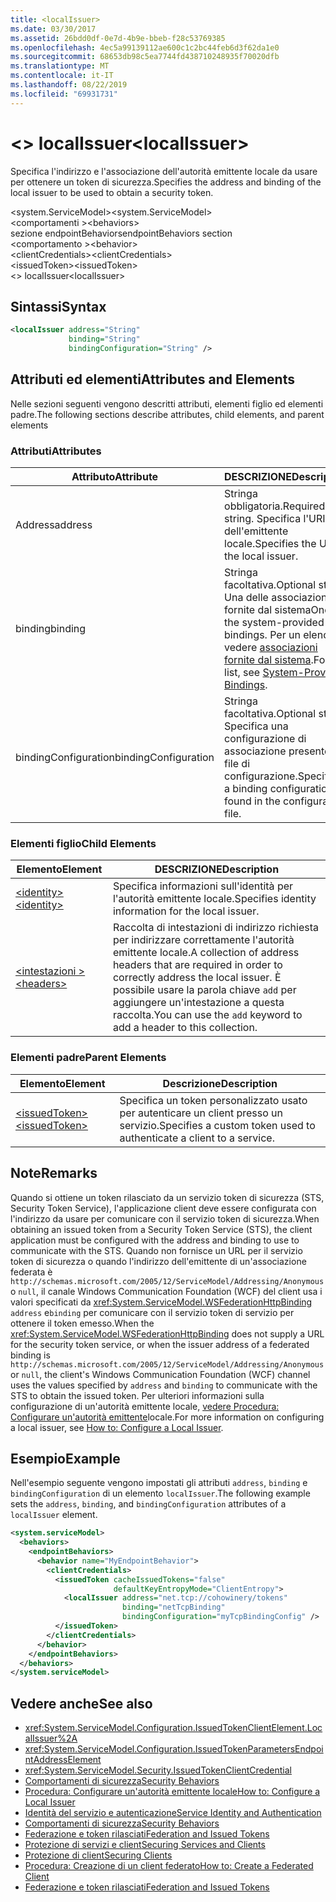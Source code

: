 ```yaml
---
title: <localIssuer>
ms.date: 03/30/2017
ms.assetid: 26bdd0df-0e7d-4b9e-bbeb-f28c53769385
ms.openlocfilehash: 4ec5a99139112ae600c1c2bc44feb6d3f62da1e0
ms.sourcegitcommit: 68653db98c5ea7744fd438710248935f70020dfb
ms.translationtype: MT
ms.contentlocale: it-IT
ms.lasthandoff: 08/22/2019
ms.locfileid: "69931731"
---
```

# <a name="localissuer"></a><span data-ttu-id="0a22b-101">\<> localIssuer</span><span class="sxs-lookup"><span data-stu-id="0a22b-101">\<localIssuer></span></span>
<span data-ttu-id="0a22b-102">Specifica l'indirizzo e l'associazione dell'autorità emittente locale da usare per ottenere un token di sicurezza.</span><span class="sxs-lookup"><span data-stu-id="0a22b-102">Specifies the address and binding of the local issuer to be used to obtain a security token.</span></span>  
  
 <span data-ttu-id="0a22b-103">\<system.ServiceModel></span><span class="sxs-lookup"><span data-stu-id="0a22b-103">\<system.ServiceModel></span></span>  
<span data-ttu-id="0a22b-104">\<comportamenti ></span><span class="sxs-lookup"><span data-stu-id="0a22b-104">\<behaviors></span></span>  
<span data-ttu-id="0a22b-105">sezione endpointBehaviors</span><span class="sxs-lookup"><span data-stu-id="0a22b-105">endpointBehaviors section</span></span>  
<span data-ttu-id="0a22b-106">\<comportamento ></span><span class="sxs-lookup"><span data-stu-id="0a22b-106">\<behavior></span></span>  
<span data-ttu-id="0a22b-107">\<clientCredentials></span><span class="sxs-lookup"><span data-stu-id="0a22b-107">\<clientCredentials></span></span>  
<span data-ttu-id="0a22b-108">\<issuedToken></span><span class="sxs-lookup"><span data-stu-id="0a22b-108">\<issuedToken></span></span>  
<span data-ttu-id="0a22b-109">\<> localIssuer</span><span class="sxs-lookup"><span data-stu-id="0a22b-109">\<localIssuer></span></span>  
  
## <a name="syntax"></a><span data-ttu-id="0a22b-110">Sintassi</span><span class="sxs-lookup"><span data-stu-id="0a22b-110">Syntax</span></span>  
  
```xml  
<localIssuer address="String"
             binding="String"
             bindingConfiguration="String" />
```  
  
## <a name="attributes-and-elements"></a><span data-ttu-id="0a22b-111">Attributi ed elementi</span><span class="sxs-lookup"><span data-stu-id="0a22b-111">Attributes and Elements</span></span>  
 <span data-ttu-id="0a22b-112">Nelle sezioni seguenti vengono descritti attributi, elementi figlio ed elementi padre.</span><span class="sxs-lookup"><span data-stu-id="0a22b-112">The following sections describe attributes, child elements, and parent elements</span></span>  
  
### <a name="attributes"></a><span data-ttu-id="0a22b-113">Attributi</span><span class="sxs-lookup"><span data-stu-id="0a22b-113">Attributes</span></span>  
  
|<span data-ttu-id="0a22b-114">Attributo</span><span class="sxs-lookup"><span data-stu-id="0a22b-114">Attribute</span></span>|<span data-ttu-id="0a22b-115">DESCRIZIONE</span><span class="sxs-lookup"><span data-stu-id="0a22b-115">Description</span></span>|  
|---------------|-----------------|  
|<span data-ttu-id="0a22b-116">Address</span><span class="sxs-lookup"><span data-stu-id="0a22b-116">address</span></span>|<span data-ttu-id="0a22b-117">Stringa obbligatoria.</span><span class="sxs-lookup"><span data-stu-id="0a22b-117">Required string.</span></span> <span data-ttu-id="0a22b-118">Specifica l'URI dell'emittente locale.</span><span class="sxs-lookup"><span data-stu-id="0a22b-118">Specifies the URI of the local issuer.</span></span>|  
|<span data-ttu-id="0a22b-119">binding</span><span class="sxs-lookup"><span data-stu-id="0a22b-119">binding</span></span>|<span data-ttu-id="0a22b-120">Stringa facoltativa.</span><span class="sxs-lookup"><span data-stu-id="0a22b-120">Optional string.</span></span> <span data-ttu-id="0a22b-121">Una delle associazioni fornite dal sistema</span><span class="sxs-lookup"><span data-stu-id="0a22b-121">One of the system-provided bindings.</span></span> <span data-ttu-id="0a22b-122">Per un elenco, vedere [associazioni fornite dal sistema](../../../wcf/system-provided-bindings.md).</span><span class="sxs-lookup"><span data-stu-id="0a22b-122">For a list, see [System-Provided Bindings](../../../wcf/system-provided-bindings.md).</span></span>|  
|<span data-ttu-id="0a22b-123">bindingConfiguration</span><span class="sxs-lookup"><span data-stu-id="0a22b-123">bindingConfiguration</span></span>|<span data-ttu-id="0a22b-124">Stringa facoltativa.</span><span class="sxs-lookup"><span data-stu-id="0a22b-124">Optional string.</span></span> <span data-ttu-id="0a22b-125">Specifica una configurazione di associazione presente nel file di configurazione.</span><span class="sxs-lookup"><span data-stu-id="0a22b-125">Specifies a binding configuration found in the configuration file.</span></span>|  
  
### <a name="child-elements"></a><span data-ttu-id="0a22b-126">Elementi figlio</span><span class="sxs-lookup"><span data-stu-id="0a22b-126">Child Elements</span></span>  
  
|<span data-ttu-id="0a22b-127">Elemento</span><span class="sxs-lookup"><span data-stu-id="0a22b-127">Element</span></span>|<span data-ttu-id="0a22b-128">DESCRIZIONE</span><span class="sxs-lookup"><span data-stu-id="0a22b-128">Description</span></span>|  
|-------------|-----------------|  
|[<span data-ttu-id="0a22b-129">\<identity></span><span class="sxs-lookup"><span data-stu-id="0a22b-129">\<identity></span></span>](identity.md)|<span data-ttu-id="0a22b-130">Specifica informazioni sull'identità per l'autorità emittente locale.</span><span class="sxs-lookup"><span data-stu-id="0a22b-130">Specifies identity information for the local issuer.</span></span>|  
|[<span data-ttu-id="0a22b-131">\<intestazioni ></span><span class="sxs-lookup"><span data-stu-id="0a22b-131">\<headers></span></span>](headers-element.md)|<span data-ttu-id="0a22b-132">Raccolta di intestazioni di indirizzo richiesta per indirizzare correttamente l'autorità emittente locale.</span><span class="sxs-lookup"><span data-stu-id="0a22b-132">A collection of address headers that are required in order to correctly address the local issuer.</span></span> <span data-ttu-id="0a22b-133">È possibile usare la parola chiave `add` per aggiungere un'intestazione a questa raccolta.</span><span class="sxs-lookup"><span data-stu-id="0a22b-133">You can use the `add` keyword to add a header to this collection.</span></span>|  
  
### <a name="parent-elements"></a><span data-ttu-id="0a22b-134">Elementi padre</span><span class="sxs-lookup"><span data-stu-id="0a22b-134">Parent Elements</span></span>  
  
|<span data-ttu-id="0a22b-135">Elemento</span><span class="sxs-lookup"><span data-stu-id="0a22b-135">Element</span></span>|<span data-ttu-id="0a22b-136">Descrizione</span><span class="sxs-lookup"><span data-stu-id="0a22b-136">Description</span></span>|  
|-------------|-----------------|  
|[<span data-ttu-id="0a22b-137">\<issuedToken></span><span class="sxs-lookup"><span data-stu-id="0a22b-137">\<issuedToken></span></span>](issuedtoken.md)|<span data-ttu-id="0a22b-138">Specifica un token personalizzato usato per autenticare un client presso un servizio.</span><span class="sxs-lookup"><span data-stu-id="0a22b-138">Specifies a custom token used to authenticate a client to a service.</span></span>|  
  
## <a name="remarks"></a><span data-ttu-id="0a22b-139">Note</span><span class="sxs-lookup"><span data-stu-id="0a22b-139">Remarks</span></span>  
 <span data-ttu-id="0a22b-140">Quando si ottiene un token rilasciato da un servizio token di sicurezza (STS, Security Token Service), l'applicazione client deve essere configurata con l'indirizzo da usare per comunicare con il servizio token di sicurezza.</span><span class="sxs-lookup"><span data-stu-id="0a22b-140">When obtaining an issued token from a Security Token Service (STS), the client application must be configured with the address and binding to use to communicate with the STS.</span></span> <span data-ttu-id="0a22b-141">Quando non fornisce un URL per il servizio token di sicurezza o quando l'indirizzo dell'emittente di un'associazione federata è `http://schemas.microsoft.com/2005/12/ServiceModel/Addressing/Anonymous` o `null`, il canale Windows Communication Foundation (WCF) del client usa i valori specificati da <xref:System.ServiceModel.WSFederationHttpBinding> `address` e`binding` per comunicare con il servizio token di servizio per ottenere il token emesso.</span><span class="sxs-lookup"><span data-stu-id="0a22b-141">When the <xref:System.ServiceModel.WSFederationHttpBinding> does not supply a URL for the security token service, or when the issuer address of a federated binding is `http://schemas.microsoft.com/2005/12/ServiceModel/Addressing/Anonymous` or `null`, the client's Windows Communication Foundation (WCF) channel uses the values specified by `address` and `binding` to communicate with the STS to obtain the issued token.</span></span> <span data-ttu-id="0a22b-142">Per ulteriori informazioni sulla configurazione di un'autorità emittente locale, [vedere Procedura: Configurare un'autorità emittente](../../../wcf/feature-details/how-to-configure-a-local-issuer.md)locale.</span><span class="sxs-lookup"><span data-stu-id="0a22b-142">For more information on configuring a local issuer, see [How to: Configure a Local Issuer](../../../wcf/feature-details/how-to-configure-a-local-issuer.md).</span></span>  
  
## <a name="example"></a><span data-ttu-id="0a22b-143">Esempio</span><span class="sxs-lookup"><span data-stu-id="0a22b-143">Example</span></span>  
 <span data-ttu-id="0a22b-144">Nell'esempio seguente vengono impostati gli attributi `address`, `binding` e `bindingConfiguration` di un elemento `localIssuer`.</span><span class="sxs-lookup"><span data-stu-id="0a22b-144">The following example sets the `address`, `binding`, and `bindingConfiguration` attributes of a `localIssuer` element.</span></span>  
  
```xml  
<system.serviceModel>
  <behaviors>
    <endpointBehaviors>
      <behavior name="MyEndpointBehavior">
        <clientCredentials>
          <issuedToken cacheIssuedTokens="false"
                       defaultKeyEntropyMode="ClientEntropy">
            <localIssuer address="net.tcp://cohowinery/tokens"
                         binding="netTcpBinding"
                         bindingConfiguration="myTcpBindingConfig" />
          </issuedToken>
        </clientCredentials>
      </behavior>
    </endpointBehaviors>
  </behaviors>
</system.serviceModel>
```  
  
## <a name="see-also"></a><span data-ttu-id="0a22b-145">Vedere anche</span><span class="sxs-lookup"><span data-stu-id="0a22b-145">See also</span></span>

- <xref:System.ServiceModel.Configuration.IssuedTokenClientElement.LocalIssuer%2A>
- <xref:System.ServiceModel.Configuration.IssuedTokenParametersEndpointAddressElement>
- <xref:System.ServiceModel.Security.IssuedTokenClientCredential>
- [<span data-ttu-id="0a22b-146">Comportamenti di sicurezza</span><span class="sxs-lookup"><span data-stu-id="0a22b-146">Security Behaviors</span></span>](../../../wcf/feature-details/security-behaviors-in-wcf.md)
- [<span data-ttu-id="0a22b-147">Procedura: Configurare un'autorità emittente locale</span><span class="sxs-lookup"><span data-stu-id="0a22b-147">How to: Configure a Local Issuer</span></span>](../../../wcf/feature-details/how-to-configure-a-local-issuer.md)
- [<span data-ttu-id="0a22b-148">Identità del servizio e autenticazione</span><span class="sxs-lookup"><span data-stu-id="0a22b-148">Service Identity and Authentication</span></span>](../../../wcf/feature-details/service-identity-and-authentication.md)
- [<span data-ttu-id="0a22b-149">Comportamenti di sicurezza</span><span class="sxs-lookup"><span data-stu-id="0a22b-149">Security Behaviors</span></span>](../../../wcf/feature-details/security-behaviors-in-wcf.md)
- [<span data-ttu-id="0a22b-150">Federazione e token rilasciati</span><span class="sxs-lookup"><span data-stu-id="0a22b-150">Federation and Issued Tokens</span></span>](../../../wcf/feature-details/federation-and-issued-tokens.md)
- [<span data-ttu-id="0a22b-151">Protezione di servizi e client</span><span class="sxs-lookup"><span data-stu-id="0a22b-151">Securing Services and Clients</span></span>](../../../wcf/feature-details/securing-services-and-clients.md)
- [<span data-ttu-id="0a22b-152">Protezione di client</span><span class="sxs-lookup"><span data-stu-id="0a22b-152">Securing Clients</span></span>](../../../wcf/securing-clients.md)
- [<span data-ttu-id="0a22b-153">Procedura: Creazione di un client federato</span><span class="sxs-lookup"><span data-stu-id="0a22b-153">How to: Create a Federated Client</span></span>](../../../wcf/feature-details/how-to-create-a-federated-client.md)
- [<span data-ttu-id="0a22b-154">Federazione e token rilasciati</span><span class="sxs-lookup"><span data-stu-id="0a22b-154">Federation and Issued Tokens</span></span>](../../../wcf/feature-details/federation-and-issued-tokens.md)
